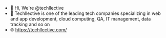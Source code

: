 - 👋 Hi, We're @techllective
- 👀 Techllective is one of the leading tech companies specializing in web and app development, cloud computing, QA, IT management, data tracking and so on
- 🌐 https://techllective.com/

<!---
techllective/techllective is a ✨ special ✨ repository because its `README.md` (this file) appears on your GitHub profile.
You can click the Preview link to take a look at your changes.
--->
